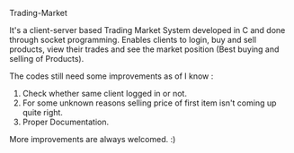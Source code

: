 Trading-Market

It's a client-server based Trading Market System developed in C and done through socket programming.
Enables clients to login, buy and sell products, view their trades and see the market position (Best buying and selling of Products).

The codes still need some improvements as of I know : 

1. Check whether same client logged in or not.
2. For some unknown reasons selling price of first item isn't coming up quite right.
3. Proper Documentation.

More improvements are always welcomed. :)

